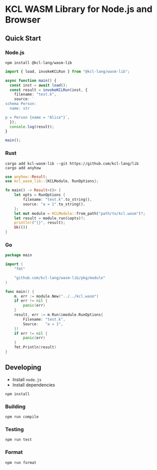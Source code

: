 # KCL WASM Library for Node.js and Browser

## Quick Start

### Node.js

```shell
npm install @kcl-lang/wasm-lib
```

```typescript
import { load, invokeKCLRun } from "@kcl-lang/wasm-lib";

async function main() {
  const inst = await load();
  const result = invokeKCLRun(inst, {
    filename: "test.k",
    source: `
schema Person:
  name: str

p = Person {name = "Alice"}`,
  });
  console.log(result);
}

main();
```

### Rust

```shell
cargo add kcl-wasm-lib --git https://github.com/kcl-lang/lib
cargo add anyhow
```

```rust
use anyhow::Result;
use kcl_wasm_lib::{KCLModule, RunOptions};

fn main() -> Result<()> {
    let opts = RunOptions {
        filename: "test.k".to_string(),
        source: "a = 1".to_string(),
    };
    let mut module = KCLModule::from_path("path/to/kcl.wasm")?;
    let result = module.run(&opts)?;
    println!("{}", result);
    Ok(())
}
```

### Go

```go
package main

import (
	"fmt"

	"github.com/kcl-lang/wasm-lib/pkg/module"
)

func main() {
	m, err := module.New("../../kcl.wasm")
	if err != nil {
		panic(err)
	}
	result, err := m.Run(&module.RunOptions{
		Filename: "test.k",
		Source:   "a = 1",
	})
	if err != nil {
		panic(err)
	}
	fmt.Println(result)
}
```

## Developing

- Install `node.js`
- Install dependencies

```shell
npm install
```

### Building

```shell
npm run compile
```

### Testing

```shell
npm run test
```

### Format

```shell
npm run format
```
